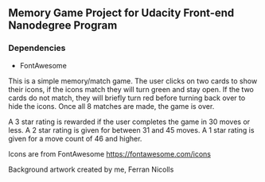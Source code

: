 ## Memory Game Project for Udacity Front-end Nanodegree Program

### Dependencies
 - FontAwesome

This is a simple memory/match game. The user clicks on two cards to show their icons, if the icons match they will turn green and stay open. If the two cards do not match, they will briefly turn red before turning back over to hide the icons. Once all 8 matches are made, the game is over.

A 3 star rating is rewarded if the user completes the game in 30 moves or less. A 2 star rating is given for between 31 and 45 moves. A 1 star rating is given for a move count of 46 and higher.

Icons are from FontAwesome https://fontawesome.com/icons

Background artwork created by me, Ferran Nicolls
